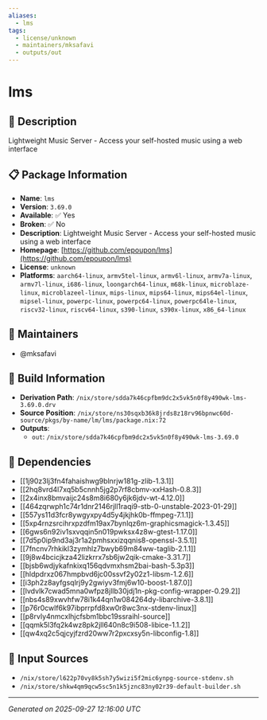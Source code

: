 ```yaml
---
aliases:
  - lms
tags:
  - license/unknown
  - maintainers/mksafavi
  - outputs/out
---
```


# lms

## 📝 Description

Lightweight Music Server - Access your self-hosted music using a web interface

## 📋 Package Information

- **Name**: `lms`
- **Version**: `3.69.0`
- **Available**: ✅ Yes
- **Broken**: ✅ No
- **Description**: Lightweight Music Server - Access your self-hosted music using a web interface
- **Homepage**: [https://github.com/epoupon/lms](https://github.com/epoupon/lms)
- **License**: `unknown`
- **Platforms**: `aarch64-linux`, `armv5tel-linux`, `armv6l-linux`, `armv7a-linux`, `armv7l-linux`, `i686-linux`, `loongarch64-linux`, `m68k-linux`, `microblaze-linux`, `microblazeel-linux`, `mips-linux`, `mips64-linux`, `mips64el-linux`, `mipsel-linux`, `powerpc-linux`, `powerpc64-linux`, `powerpc64le-linux`, `riscv32-linux`, `riscv64-linux`, `s390-linux`, `s390x-linux`, `x86_64-linux`
## 👥 Maintainers

- @mksafavi


## 🔧 Build Information

- **Derivation Path**: `/nix/store/sdda7k46cpfbm9dc2x5vk5n0f8y490wk-lms-3.69.0.drv`
- **Source Position**: `/nix/store/ns30sqxb36k8jrds8z18rv96bpnwc60d-source/pkgs/by-name/lm/lms/package.nix:72`
- **Outputs**:
  - `out`:  `/nix/store/sdda7k46cpfbm9dc2x5vk5n0f8y490wk-lms-3.69.0`

## 🔗 Dependencies

- [[1j90z3lj3fn4fahaishwg9blnrjw181g-zlib-1.3.1]]
- [[2hq8vrd4l7xq5b5cnnh5jg2p7rf8cbmv-xxHash-0.8.3]]
- [[2x4inx8bmvaijc24s8m8i680y6jk6jdv-wt-4.12.0]]
- [[464zqrwph1c74r1dnr2146rjll1raqi9-stb-0-unstable-2023-01-29]]
- [[557ys11d3fcr8ywgyxpy4d5y4jkjhk0b-ffmpeg-7.1.1]]
- [[5xp4rnzsrcihrxpzdfm19ax7bynlqz6m-graphicsmagick-1.3.45]]
- [[6gws6n92iv1sxvqqin5n019pwksx4z8w-gtest-1.17.0]]
- [[7d5p0ip9nd3aj3r1a2pmhsxxizqqnis8-openssl-3.5.1]]
- [[7fncnv7rhkikl3zymhlz7bwyb69m84ww-taglib-2.1.1]]
- [[9j8w4bcicjkza42lizkrrx7sb6jw2qik-cmake-3.31.7]]
- [[bjsb6wdjykafnkixq156qdvmxhsm2bai-bash-5.3p3]]
- [[hldpdrxz067hmpbvd6jc00ssvf2y02z1-libsm-1.2.6]]
- [[i3ph2z8ayfgsqlrj9y2gwiyv3fmj6w10-boost-1.87.0]]
- [[lvdvlk7cwad5mna0wfpz8jllb30jdj1n-pkg-config-wrapper-0.29.2]]
- [[nbs4s89xwvhfw78i1k44qn1w084264dy-libarchive-3.8.1]]
- [[p76r0cwlf6k97ibprrpfd8xw0r8wc3nx-stdenv-linux]]
- [[p8rvly4nmcxlhjcfsbm1bbc19ssraihl-source]]
- [[qqmk5l3fq2k4wz8pk2jll640n8c9i508-libice-1.1.2]]
- [[qw4xq2c5qjcyjfzrd20ww7r2pxcxsy5n-libconfig-1.8]]

## 📁 Input Sources

- `/nix/store/l622p70vy8k5sh7y5wizi5f2mic6ynpg-source-stdenv.sh`
- `/nix/store/shkw4qm9qcw5sc5n1k5jznc83ny02r39-default-builder.sh`

---
*Generated on 2025-09-27 12:16:00 UTC*

